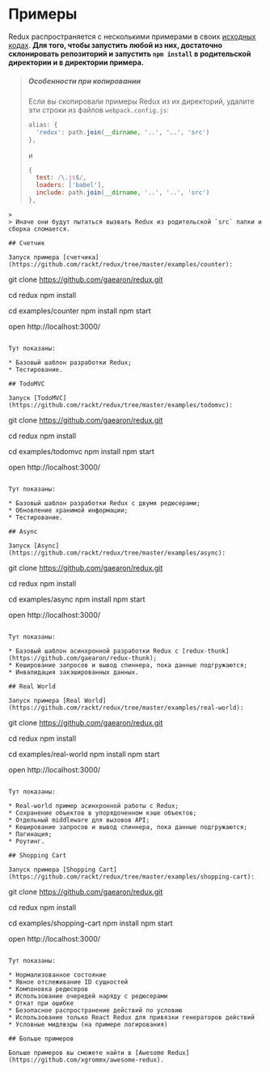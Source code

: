 # Примеры

Redux распространяется с несколькими примерами в своих [исходных кодах](https://github.com/rackt/redux/tree/master/examples).
**Для того, чтобы запустить любой из них, достаточно склонировать репозиторий и запустить `npm install` в родительской директории и в директории примера.**

>##### Особенности при копировании
>Если вы скопировали примеры Redux из их директорий, удалите эти строки из файлов `webpack.config.js`:
>
>```js
>alias: {
>   'redux': path.join(__dirname, '..', '..', 'src')
>},
>```
>и
>```js
>{
>   test: /\.js$/,
>   loaders: ['babel'],
>   include: path.join(__dirname, '..', '..', 'src')
>},
```
>
> Иначе они будут пытаться вызвать Redux из родительской `src` папки и сборка сломается.

## Счетчик

Запуск примера [счетчика](https://github.com/rackt/redux/tree/master/examples/counter):

```
git clone https://github.com/gaearon/redux.git

cd redux
npm install

cd examples/counter
npm install
npm start

open http://localhost:3000/
```

Тут показаны:

* Базовый шаблон разработки Redux;
* Тестирование.

## TodoMVC

Запуск [TodoMVC](https://github.com/rackt/redux/tree/master/examples/todomvc):

```
git clone https://github.com/gaearon/redux.git

cd redux
npm install

cd examples/todomvc
npm install
npm start

open http://localhost:3000/
```

Тут показаны:

* Базовый шаблон разработки Redux с двумя редюсерами;
* Обновление хранимой информации;
* Тестирование.

## Async

Запуск [Async](https://github.com/rackt/redux/tree/master/examples/async):

```
git clone https://github.com/gaearon/redux.git

cd redux
npm install

cd examples/async
npm install
npm start

open http://localhost:3000/
```

Тут показаны:

* Базовый шаблон асинхронной разработки Redux с [redux-thunk](https://github.com/gaearon/redux-thunk);
* Кеширование запросов и вывод спиннера, пока данные подгружаются;
* Инвалидация закэшированных данных.

## Real World

Запуск примера [Real World](https://github.com/rackt/redux/tree/master/examples/real-world):

```
git clone https://github.com/gaearon/redux.git

cd redux
npm install

cd examples/real-world
npm install
npm start

open http://localhost:3000/
```

Тут показаны:

* Real-world пример асинхронной работы с Redux;
* Сохранение объектов в упорядоченном кэше объектов;
* Отдельный middleware для вызовов API;
* Кеширование запросов и вывод спиннера, пока данные подгружаются;
* Пагинация;
* Роутинг.

## Shopping Cart

Запуск примера [Shopping Cart](https://github.com/rackt/redux/tree/master/examples/shopping-cart):

```
git clone https://github.com/gaearon/redux.git

cd redux
npm install

cd examples/shopping-cart
npm install
npm start

open http://localhost:3000/
```

Тут показаны:

* Нормализованное состояние
* Явное отслеживание ID сущностей
* Компоновка редюсеров
* Использование очередей наряду с редюсерами
* Откат при ошибке
* Безопасное распространение действий по условию
* Использование только React Redux для привязки генераторов действий
* Условные мидлвэры (на примере логирования)

## Больше примеров

Больше примеров вы сможете найти в [Awesome Redux](https://github.com/xgrommx/awesome-redux).
